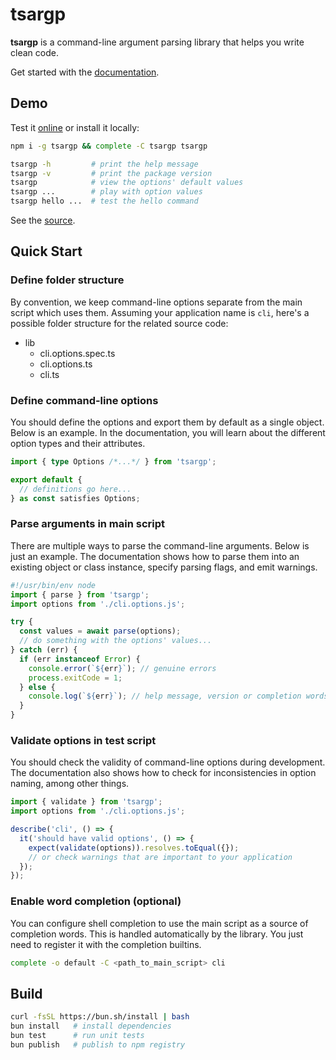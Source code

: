 # tsargp

**tsargp** is a command-line argument parsing library that helps you write clean code.

Get started with the [documentation](https://dsogari.github.io/tsargp/docs).

## Demo

Test it [online](https://dsogari.github.io/tsargp/demo) or install it locally:

```sh
npm i -g tsargp && complete -C tsargp tsargp

tsargp -h         # print the help message
tsargp -v         # print the package version
tsargp            # view the options' default values
tsargp ...        # play with option values
tsargp hello ...  # test the hello command
```

See the [source](examples/demo.options.ts).

## Quick Start

### Define folder structure

By convention, we keep command-line options separate from the main script which uses them. Assuming your application name is `cli`, here's a possible folder structure for the related source code:

- lib
  - cli.options.spec.ts
  - cli.options.ts
  - cli.ts

### Define command-line options

You should define the options and export them by default as a single object. Below is an example. In the documentation, you will learn about the different option types and their attributes.

```ts
import { type Options /*...*/ } from 'tsargp';

export default {
  // definitions go here...
} as const satisfies Options;
```

### Parse arguments in main script

There are multiple ways to parse the command-line arguments. Below is just an example. The documentation shows how to parse them into an existing object or class instance, specify parsing flags, and emit warnings.

```ts
#!/usr/bin/env node
import { parse } from 'tsargp';
import options from './cli.options.js';

try {
  const values = await parse(options);
  // do something with the options' values...
} catch (err) {
  if (err instanceof Error) {
    console.error(`${err}`); // genuine errors
    process.exitCode = 1;
  } else {
    console.log(`${err}`); // help message, version or completion words
  }
}
```

### Validate options in test script

You should check the validity of command-line options during development. The documentation also shows how to check for inconsistencies in option naming, among other things.

```ts
import { validate } from 'tsargp';
import options from './cli.options.js';

describe('cli', () => {
  it('should have valid options', () => {
    expect(validate(options)).resolves.toEqual({});
    // or check warnings that are important to your application
  });
});
```

### Enable word completion (optional)

You can configure shell completion to use the main script as a source of completion words. This is handled automatically by the library. You just need to register it with the completion builtins.

```sh
complete -o default -C <path_to_main_script> cli
```

## Build

```sh
curl -fsSL https://bun.sh/install | bash
bun install   # install dependencies
bun test      # run unit tests
bun publish   # publish to npm registry
```
